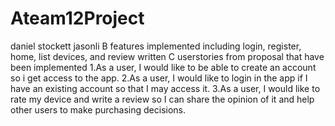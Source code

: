 # Ateam12Project
daniel stockett jasonli
B  features implemented including  login, register, home, list devices, and review written
C userstories from proposal that have been implemented 1.As a user, I would like to be able to create an account so i get access to the app.
2.As a user, I would like to login in the app if I have an existing account so that I may access it.
3.As a user, I would like to rate my device and write a review so I can share the opinion of it and help other users to make purchasing decisions.
